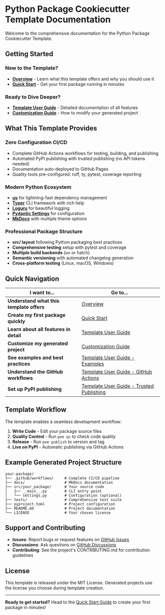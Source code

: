 # Python Package Cookiecutter Template Documentation

Welcome to the comprehensive documentation for the Python Package Cookiecutter Template.

## Getting Started

### New to the Template?
- **[Overview](overview.md)** - Learn what this template offers and why you should use it
- **[Quick Start](quickstart.md)** - Get your first package running in minutes

### Ready to Dive Deeper?
- **[Template User Guide](template-guide.md)** - Detailed documentation of all features
- **[Customization Guide](customization.md)** - How to modify your generated project

## What This Template Provides

### Zero Configuration CI/CD
- Complete GitHub Actions workflows for testing, building, and publishing
- Automated PyPI publishing with trusted publishing (no API tokens needed)
- Documentation auto-deployed to GitHub Pages
- Quality tools pre-configured: ruff, ty, pytest, coverage reporting

### Modern Python Ecosystem
- **[uv](https://docs.astral.sh/uv/)** for lightning-fast dependency management
- **[Typer](https://typer.tiangolo.com)** CLI framework with rich help
- **[Loguru](https://loguru.readthedocs.io/en/stable/)** for beautiful logging
- **[Pydantic Settings](https://docs.pydantic.dev/latest/api/pydantic_settings/)** for configuration
- **[MkDocs](https://www.mkdocs.org/)** with multiple theme options

### Professional Package Structure
- **src/ layout** following Python packaging best practices
- **Comprehensive testing** setup with pytest and coverage
- **Multiple build backends** (uv or hatch)
- **Semantic versioning** with automated changelog generation
- **Cross-platform testing** (Linux, macOS, Windows)

## Quick Navigation

| I want to... | Go to... |
|---------------|-----------|
| **Understand what this template offers** | [Overview](overview.md) |
| **Create my first package quickly** | [Quick Start](quickstart.md) |
| **Learn about all features in detail** | [Template User Guide](template-guide.md) |
| **Customize my generated project** | [Customization Guide](customization.md) |
| **See examples and best practices** | [Template User Guide - Examples](template-guide.md#configuration-options) |
| **Understand the GitHub workflows** | [Template User Guide - GitHub Actions](template-guide.md#github-actions-workflow-details) |
| **Set up PyPI publishing** | [Template User Guide - Trusted Publishing](template-guide.md#trusted-publishing-setup) |

## Template Workflow

The template enables a seamless development workflow:

1. **Write Code** - Edit your package source files
2. **Quality Control** - Run `poe qc` to check code quality
3. **Release** - Run `poe publish` to version and tag
4. **Live on PyPI** - Automatic publishing via GitHub Actions

## Example Generated Project Structure

```
your-package/
├── .github/workflows/     # Complete CI/CD pipeline
├── docs/                  # MkDocs documentation
├── src/your_package/      # Your source code
│   ├── __main__.py        # CLI entry point
│   └── settings.py        # Configuration (optional)
├── tests/                 # Comprehensive test suite
├── pyproject.toml         # Project configuration
├── README.md              # Project documentation
└── LICENSE                # Your chosen license
```

## Support and Contributing

- **Issues**: Report bugs or request features on [GitHub Issues](https://github.com/JnyJny/python-package-cookiecutter/issues)
- **Discussions**: Ask questions on [GitHub Discussions](https://github.com/JnyJny/python-package-cookiecutter/discussions)
- **Contributing**: See the project's CONTRIBUTING.md for contribution guidelines

## License

This template is released under the MIT License. Generated projects use the license you choose during template creation.

---

**Ready to get started?** Head to the [Quick Start Guide](quickstart.md) to create your first package in minutes!